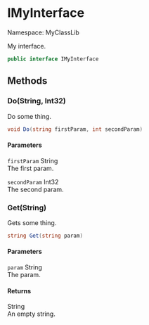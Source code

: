 # IMyInterface

Namespace: MyClassLib

My interface.

```csharp
public interface IMyInterface
```

## Methods

### Do(String, Int32)

Do some thing.

```csharp
void Do(string firstParam, int secondParam)
```

#### Parameters

`firstParam` String<br>The first param.

`secondParam` Int32<br>The second param.

### Get(String)

Gets some thing.

```csharp
string Get(string param)
```

#### Parameters

`param` String<br>The param.

#### Returns

String<br>An empty string.
